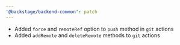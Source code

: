 ```yaml
---
'@backstage/backend-common': patch
---
```


- Added `force` and `remoteRef` option to `push` method in `git` actions
- Added `addRemote` and `deleteRemote` methods to `git` actions
